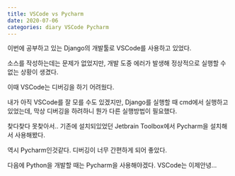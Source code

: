 ```yaml
---
title: VSCode vs Pycharm
date: 2020-07-06
categories: diary VSCode Pycharm
---
```

이번에 공부하고 있는 Django의 개발툴로 VSCode를 사용하고 있었다.

소스를 작성하는데는 문제가 없었지만, 개발 도중 에러가 발생해 정상적으로 실행할 수 없는 상황이 생겼다.

이때 VSCode는 디버깅을 하기 어려웠다.

내가 아직 VSCode를 잘 모를 수도 있겠지만, Django를 실행할 때 cmd에서 실행하고있었는데, 막상 디버깅을 하려하니 뭔가 다른 실행방법이 필요했다.

찾다찾다 못찾아서.. 기존에 설치되있었던 Jetbrain Toolbox에서 Pycharm을 설치해서 사용해봤다.

역시 Pycharm인것같다. 디버깅이 너무 간편하게 되어 좋았다.

다음에 Python을 개발할 때는 Pycharm을 사용해야겠다. VSCode는 이제안녕...
